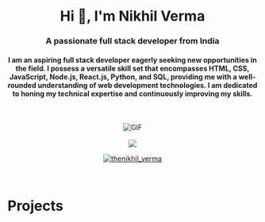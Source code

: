 
<h1 align="center">Hi 👋, I'm Nikhil Verma</h1>

<h3 align="center">A passionate full stack developer from India</h3>
<h4 align="center">I am an aspiring full stack developer eagerly seeking new opportunities in the field. I possess a versatile skill set that encompasses HTML, CSS, JavaScript, Node.js, React.js, Python, and SQL, providing me with a well-rounded understanding of web development technologies. I am dedicated to honing my technical expertise and continuously improving my skills.</h4>
<br>
<p align="center">
 <img  height="300" width="400" alt="GIF" src="https://cdn.dribbble.com/users/1059583/screenshots/4171367/media/34e69eb61a7bd8dea1c957a8b82605a7.gif" align="center" />
</p>

  <p align="center"><img src="https://komarev.com/ghpvc/?username=nikhilverma17&style=for-the-badge&color=brightgreen" align="center"></p>


<p align="center">
  <a href="https://twitter.com/thenikhil_verma" target="blank"><img src="https://img.shields.io/twitter/follow/thenikhil_verma?logo=twitter&style=for-the-badge" alt="thenikhil_verma" /></a> </p><be><br>

<h1>Projects</h1><br>
<!-- 🔭 I’m currently working on [To-Do List](https://github.com/nikhilverma17/todolist)

- 🌱 I’m currently learning about **Mongo DB and React JS.**

- 👨‍💻 Most of my projects are available at <a href="https://github.com/nikhilverma17?tab=repositories" target="blank">Github</a>

- 💬 Ping me about **HTML, CSS, JavaScript, and Marvel stuff.**

- 📫 How to reach me **iamvermanikhil@gmail.com** -->
- [To-Do List](https://todolist-4vzg.onrender.com/)
- [Weather Forcast](https://nodejs-production-49e1.up.railway.app/)
- [Nikhil's Blog](https://blushing-gold-pants.cyclic.app/)<br>

- 🔭 I’m currently working on [To-Do List](https://github.com/nikhilverma17/todolist)

- 🌱 I’m currently learning about **Mongo DB and React JS.**

- 👨‍💻 Most of my projects are available at <a href="https://github.com/nikhilverma17?tab=repositories" target="blank">Github</a>

- 💬 Ping me about **HTML, CSS, JavaScript, and Marvel stuff.**

- 📫 How to reach me **iamvermanikhil@gmail.com**

- ⚡ Fun fact **I love to cook and eat.**

- 🤝  I'm open to collaborating on **interesting projects.**


<h3 align="center">Connect with me:</h3>
<p align="center">
<a href="https://codepen.io/nikhil-verma-the-looper" target="blank"><img align="center" src="https://raw.githubusercontent.com/rahuldkjain/github-profile-readme-generator/master/src/images/icons/Social/codepen.svg" alt="nikhil-verma-the-looper" height="30" width="40" /></a>
<a href="https://twitter.com/thenikhil_verma" target="blank"><img align="center" src="https://raw.githubusercontent.com/rahuldkjain/github-profile-readme-generator/master/src/images/icons/Social/twitter.svg" alt="thenikhil_verma" height="30" width="40" /></a>
<a href="https://linkedin.com/in/nihkil-verma-465848139/" target="blank"><img align="center" src="https://raw.githubusercontent.com/rahuldkjain/github-profile-readme-generator/master/src/images/icons/Social/linked-in-alt.svg" alt="nihkil-verma-465848139/" height="30" width="40" /></a>
<a href="https://instagram.com/thevermanikhil" target="blank"><img align="center" src="https://raw.githubusercontent.com/rahuldkjain/github-profile-readme-generator/master/src/images/icons/Social/instagram.svg" alt="thevermanikhil" height="30" width="40" /></a>
</p>


<h3 align="center">Languages and Tools:</h3>
<p align="center"> <a href="https://angular.io" target="_blank" rel="noreferrer"> <img src="https://angular.io/assets/images/logos/angular/angular.svg" alt="angular" width="40" height="40"/> </a> <a href="https://angular.io" target="_blank" rel="noreferrer"> <img src="https://raw.githubusercontent.com/devicons/devicon/master/icons/angularjs/angularjs-original-wordmark.svg" alt="angularjs" width="40" height="40"/> </a> <a href="https://appwrite.io" target="_blank" rel="noreferrer"> <img src="https://www.vectorlogo.zone/logos/appwriteio/appwriteio-icon.svg" alt="appwrite" width="40" height="40"/> </a> <a href="https://babeljs.io/" target="_blank" rel="noreferrer"> <img src="https://www.vectorlogo.zone/logos/babeljs/babeljs-icon.svg" alt="babel" width="40" height="40"/> </a> <a href="https://www.gnu.org/software/bash/" target="_blank" rel="noreferrer"> <img src="https://www.vectorlogo.zone/logos/gnu_bash/gnu_bash-icon.svg" alt="bash" width="40" height="40"/> </a> <a href="https://getbootstrap.com" target="_blank" rel="noreferrer"> <img src="https://raw.githubusercontent.com/devicons/devicon/master/icons/bootstrap/bootstrap-plain-wordmark.svg" alt="bootstrap" width="40" height="40"/> </a> <a href="https://www.cprogramming.com/" target="_blank" rel="noreferrer"> <img src="https://raw.githubusercontent.com/devicons/devicon/master/icons/c/c-original.svg" alt="c" width="40" height="40"/> </a> <a href="https://www.w3schools.com/cpp/" target="_blank" rel="noreferrer"> <img src="https://raw.githubusercontent.com/devicons/devicon/master/icons/cplusplus/cplusplus-original.svg" alt="cplusplus" width="40" height="40"/> </a> <a href="https://www.w3schools.com/css/" target="_blank" rel="noreferrer"> <img src="https://raw.githubusercontent.com/devicons/devicon/master/icons/css3/css3-original-wordmark.svg" alt="css3" width="40" height="40"/> </a> <a href="https://www.djangoproject.com/" target="_blank" rel="noreferrer"> <img src="https://cdn.worldvectorlogo.com/logos/django.svg" alt="django" width="40" height="40"/> </a> <a href="https://dotnet.microsoft.com/" target="_blank" rel="noreferrer"> <img src="https://raw.githubusercontent.com/devicons/devicon/master/icons/dot-net/dot-net-original-wordmark.svg" alt="dotnet" width="40" height="40"/> </a> <a href="https://expressjs.com" target="_blank" rel="noreferrer"> <img src="https://raw.githubusercontent.com/devicons/devicon/master/icons/express/express-original-wordmark.svg" alt="express" width="40" height="40"/> </a> <a href="https://git-scm.com/" target="_blank" rel="noreferrer"> <img src="https://www.vectorlogo.zone/logos/git-scm/git-scm-icon.svg" alt="git" width="40" height="40"/> </a> <a href="https://www.w3.org/html/" target="_blank" rel="noreferrer"> <img src="https://raw.githubusercontent.com/devicons/devicon/master/icons/html5/html5-original-wordmark.svg" alt="html5" width="40" height="40"/> </a> <a href="https://developer.mozilla.org/en-US/docs/Web/JavaScript" target="_blank" rel="noreferrer"> <img src="https://raw.githubusercontent.com/devicons/devicon/master/icons/javascript/javascript-original.svg" alt="javascript" width="40" height="40"/> </a> <a href="https://www.mongodb.com/" target="_blank" rel="noreferrer"> <img src="https://raw.githubusercontent.com/devicons/devicon/master/icons/mongodb/mongodb-original-wordmark.svg" alt="mongodb" width="40" height="40"/> </a> <a href="https://www.mysql.com/" target="_blank" rel="noreferrer"> <img src="https://raw.githubusercontent.com/devicons/devicon/master/icons/mysql/mysql-original-wordmark.svg" alt="mysql" width="40" height="40"/> </a> <a href="https://nodejs.org" target="_blank" rel="noreferrer"> <img src="https://raw.githubusercontent.com/devicons/devicon/master/icons/nodejs/nodejs-original-wordmark.svg" alt="nodejs" width="40" height="40"/> </a> <a href="https://opencv.org/" target="_blank" rel="noreferrer"> <img src="https://www.vectorlogo.zone/logos/opencv/opencv-icon.svg" alt="opencv" width="40" height="40"/> </a> <a href="https://www.photoshop.com/en" target="_blank" rel="noreferrer"> <img src="https://raw.githubusercontent.com/devicons/devicon/master/icons/photoshop/photoshop-line.svg" alt="photoshop" width="40" height="40"/> </a> <a href="https://postman.com" target="_blank" rel="noreferrer"> <img src="https://www.vectorlogo.zone/logos/getpostman/getpostman-icon.svg" alt="postman" width="40" height="40"/> </a> <a href="https://www.python.org" target="_blank" rel="noreferrer"> <img src="https://raw.githubusercontent.com/devicons/devicon/master/icons/python/python-original.svg" alt="python" width="40" height="40"/> </a> <a href="https://reactjs.org/" target="_blank" rel="noreferrer"> <img src="https://raw.githubusercontent.com/devicons/devicon/master/icons/react/react-original-wordmark.svg" alt="react" width="40" height="40"/> </a> <a href="https://www.selenium.dev" target="_blank" rel="noreferrer"> <img src="https://raw.githubusercontent.com/detain/svg-logos/780f25886640cef088af994181646db2f6b1a3f8/svg/selenium-logo.svg" alt="selenium" width="40" height="40"/> </a> </p>

<p align="center"><img align="center" src="https://github-readme-stats.vercel.app/api/top-langs?username=nikhilverma17&show_icons=true&locale=en&layout=compact" alt="nikhilverma17" /></p>

<p align="center">&nbsp;<img align="center" src="https://github-readme-stats.vercel.app/api?username=nikhilverma17&show_icons=true&locale=en" alt="nikhilverma17" /></p>

<p align="center"><img align="center" src="https://github-readme-streak-stats.herokuapp.com/?user=nikhilverma17&" alt="nikhilverma17" /></p>

<p align="center"> <a href="https://github.com/ryo-ma/github-profile-trophy"><img src="https://github-profile-trophy.vercel.app/?username=nikhilverma17" alt="nikhilverma17" /></a> </p>

<h2 align="center">Hobbies:</h2>
<h4 align="center">Outside of coding, I have a diverse range of hobbies that enrich my life. I find great joy in traveling, as it allows me to explore new places, experience different cultures, and broaden my horizons. Games and cricket provide a wonderful outlet for fun and friendly competition, helping me unwind and connect with others who share my interests. Being an avid reader, I often find solace in the world of literature. I'm particularly drawn to novels that transport me to new worlds and deep dive into the human experience. Additionally, I have a fascination with mythological stories that captivate my imagination and spark my curiosity. Moreover, I appreciate the power of cinema and take pleasure in discovering new movies that inspire and entertain me.</h4>

<h2 align="center"> Goals:</h2>
<h4 align="center">My ultimate ambition is to become a successful full stack developer, and I am wholeheartedly committed to achieving this goal. Whether it's crafting seamless user interfaces, building robust backend systems, or bringing ideas to life through code, I am driven by a profound passion for technology and a strong desire to excel in my craft. Equipped with my skills, determination, and broad range of interests, I am ready to embark on an exciting professional journey. My enthusiasm for continuous learning and my ability to adapt to new challenges make me a valuable asset to any development team. I eagerly look forward to the opportunities that lie ahead and the chance to make a meaningful impact in the field of web development.</h4>
